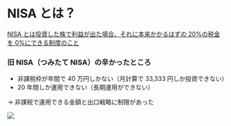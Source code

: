 # NISA とは？

[NISA とは投資した株で利益が出た場合、それに本来かかるはずの 20%の税金を 0%にできる制度のこと](https://www.fsa.go.jp/policy/nisa2/about/index.html)

<div grid="~ cols-2 gap-20">
<div>

### 旧 NISA（つみたて NISA）の辛かったところ

- 非課税枠が年間で 40 万円しかない（月計算で 33,333 円しか投資できない）
- 20 年間しか運用できない（長期運用ができない）

→ 非課税で運用できる金額と出口戦略に制限があった

</div>
<div>

<img border="rounded" src="/image_nisa.png?raw=true">

</div>
</div>
